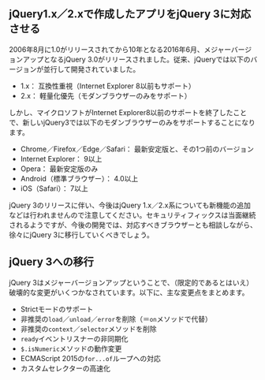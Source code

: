 ## jQuery1.x／2.xで作成したアプリをjQuery 3に対応させる
2006年8月に1.0がリリースされてから10年となる2016年6月、メジャーバージョンアップとなるjQuery 3.0がリリースされました。従来、jQueryでは以下のバージョンが並行して開発されていました。  

- 1.x： 互換性重視（Internet Explorer 8以前もサポート）
- 2.x： 軽量化優先（モダンブラウザーのみをサポート）

しかし、マイクロソフトがInternet Explorer8以前のサポートを終了したことで、新しいjQuery3では以下のモダンブラウザーのみをサポートすることになります。

- Chrome／Firefox／Edge／Safari： 最新安定版と、その1つ前のバージョン
- Internet Explorer： 9以上
- Opera： 最新安定版のみ
- Android（標準ブラウザー）： 4.0以上
- iOS（Safari）： 7以上

jQuery 3のリリースに伴い、今後はjQuery 1.x／2.x系についても新機能の追加などは行われませんので注意してください。セキュリティフィックスは当面継続されるようですが、今後の開発では、対応すべきブラウザーとも相談しながら、徐々にjQuery 3に移行していくべきでしょう。

## jQuery 3への移行
jQuery 3はメジャーバージョンアップということで、（限定的であるとはいえ）破壊的な変更がいくつかなされています。以下に、主な変更点をまとめます。

- Strictモードのサポート
- 非推奨の`load`／`unload`／`error`を削除（＝`on`メソッドで代替）
- 非推奨の`context`／`selector`メソッドを削除
- `ready`イベントリスナーの非同期化
- `$.isNumeric`メソッドの動作変更
- ECMAScript 2015の`for...of`ループへの対応
- カスタムセレクターの高速化

